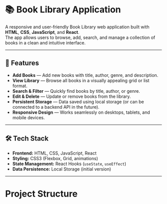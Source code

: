 # 📚 Book Library Application

A responsive and user-friendly Book Library web application built with **HTML**, **CSS**, **JavaScript**, and **React**.  
The app allows users to browse, add, search, and manage a collection of books in a clean and intuitive interface.

---

## 🚀 Features

- **Add Books** — Add new books with title, author, genre, and description.
- **View Library** — Browse all books in a visually appealing grid or list format.
- **Search & Filter** — Quickly find books by title, author, or genre.
- **Edit & Delete** — Update or remove books from the library.
- **Persistent Storage** — Data saved using local storage (or can be connected to a backend API in the future).
- **Responsive Design** — Works seamlessly on desktops, tablets, and mobile devices.

---

## 🛠️ Tech Stack

- **Frontend:** HTML, CSS, JavaScript, React
- **Styling:** CSS3 (Flexbox, Grid, animations)
- **State Management:** React Hooks (`useState`, `useEffect`)
- **Data Persistence:** Local Storage (initial version)

---

# Project Structure

